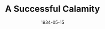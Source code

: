 ---
title: A Successful Calamity
date: 1934-05-15
closing_date:
layout: productions
featured_image:
image_caption:
image_credit:
playbill:
category:
Theatre: Theatre Jacksonville
cast:
- Eddie Wilton: Charles Luckie
- Clarence Withers: Drummond Paul, Jr.
- Emmie Wilton: Edna Holley
- Henry Wilton: Frank Heintz
- Marguerite Wilton: Lydia Hodges
- Julia Partington: Mae Holly
- Alberine: Margaret Hunter
- George Struthers: Ralph W. Cooper, Jr.
- John Belden: Lawrence Case
- Pietro Rafaelo: Winston Fowler
- Connors: John H. Pratt
- Dr. Broodie: Sydney Clark
crew:
- Director: Winston Fowler
- Staging:
  - Jim Reynolds
  - Mrs. Douglas Haygood
  - Mrs. Fred Pumpelly
  - Mrs. Holden Blackwell
  - Robert Tracy
- Props: Laurine Goffin
understudies:
orchestra:
external_links:
---